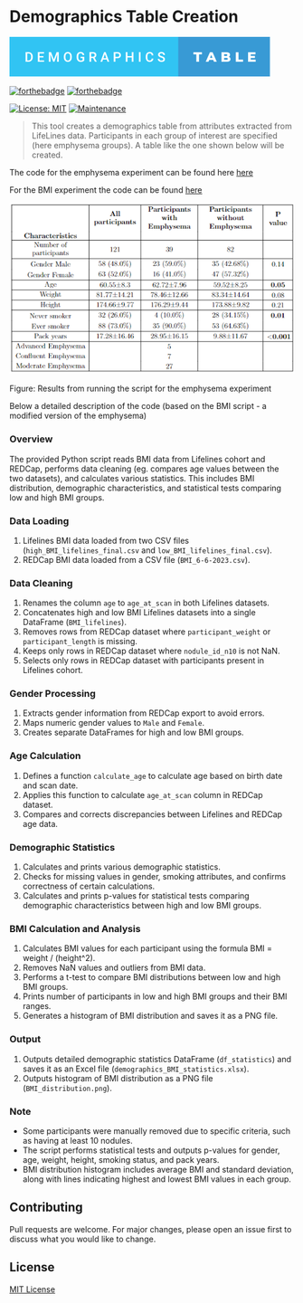# Demographics Table Creation
![Alt text](./demographics-table.svg)

[![forthebadge](https://forthebadge.com/images/badges/made-with-python.svg)](https://www.python.org/)
[![forthebadge](https://forthebadge.com/images/badges/uses-badges.svg)](https://forthebadge.com)

[![License: MIT](https://img.shields.io/badge/License-MIT-brightgreen.svg)](https://opensource.org/licenses/MIT)
[![Maintenance](https://img.shields.io/badge/Maintained%3F-no-red.svg)]( https://github.com/nsourlos/demographics_table_creation)


> This tool creates a demographics table from attributes extracted from LifeLines data. Participants in each group of interest are specified (here emphysema groups). A table like the one shown below will be created.

The code for the emphysema experiment can be found here [here](/demographics_emphysema_statistics.ipynb)

For the BMI experiment the code can be found [here](./demographics_BMI.ipynb)

<img src="./participant_characteristics.png">

Figure: Results from running the script for the emphysema experiment


Below a detailed description of the code (based on the BMI script - a modified version of the emphysema)

### Overview
The provided Python script reads BMI data from Lifelines cohort and REDCap, performs data cleaning (eg. compares age values between the two datasets), and calculates various statistics. This includes BMI distribution, demographic characteristics, and statistical tests comparing low and high BMI groups.

### Data Loading
1. Lifelines BMI data loaded from two CSV files (`high_BMI_lifelines_final.csv` and `low_BMI_lifelines_final.csv`).
2. REDCap BMI data loaded from a CSV file (`BMI_6-6-2023.csv`).

### Data Cleaning
1. Renames the column `age` to `age_at_scan` in both Lifelines datasets.
2. Concatenates high and low BMI Lifelines datasets into a single DataFrame (`BMI_lifelines`).
3. Removes rows from REDCap dataset where `participant_weight` or `participant_length` is missing.
4. Keeps only rows in REDCap dataset where `nodule_id_n10` is not NaN.
5. Selects only rows in REDCap dataset with participants present in Lifelines cohort.

### Gender Processing
1. Extracts gender information from REDCap export to avoid errors.
2. Maps numeric gender values to `Male` and `Female`.
3. Creates separate DataFrames for high and low BMI groups.

### Age Calculation
1. Defines a function `calculate_age` to calculate age based on birth date and scan date.
2. Applies this function to calculate `age_at_scan` column in REDCap dataset.
3. Compares and corrects discrepancies between Lifelines and REDCap age data.

### Demographic Statistics
1. Calculates and prints various demographic statistics.
2. Checks for missing values in gender, smoking attributes, and confirms correctness of certain calculations.
3. Calculates and prints p-values for statistical tests comparing demographic characteristics between high and low BMI groups.

### BMI Calculation and Analysis
1. Calculates BMI values for each participant using the formula BMI = weight / (height^2).
2. Removes NaN values and outliers from BMI data.
3. Performs a t-test to compare BMI distributions between low and high BMI groups.
4. Prints number of participants in low and high BMI groups and their BMI ranges.
5. Generates a histogram of BMI distribution and saves it as a PNG file.

### Output
1. Outputs detailed demographic statistics DataFrame (`df_statistics`) and saves it as an Excel file (`demographics_BMI_statistics.xlsx`).
2. Outputs histogram of BMI distribution as a PNG file (`BMI_distribution.png`).

### Note
- Some participants were manually removed due to specific criteria, such as having at least 10 nodules.
- The script performs statistical tests and outputs p-values for gender, age, weight, height, smoking status, and pack years.
- BMI distribution histogram includes average BMI and standard deviation, along with lines indicating highest and lowest BMI values in each group.



## Contributing
Pull requests are welcome. For major changes, please open an issue first to discuss what you would like to change.

 
## License
[MIT License](LICENSE)
